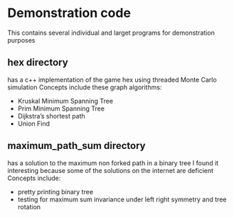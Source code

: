 # Demonstration code
This contains several individual and larget programs for demonstration purposes

## hex directory
has a c++ implementation of the game hex
using threaded Monte Carlo simulation
Concepts include these graph algorithms:
* Kruskal Minimum Spanning Tree
* Prim Minimum Spanning Tree
* Dijkstra’s shortest path
* Union Find

## maximum_path_sum directory
has a solution to the maximum non forked path in a binary tree
I found it interesting because some of the solutions on the internet are deficient
Concepts include:
* pretty printing binary tree
* testing for maximum sum invariance under left right symmetry and tree rotation
